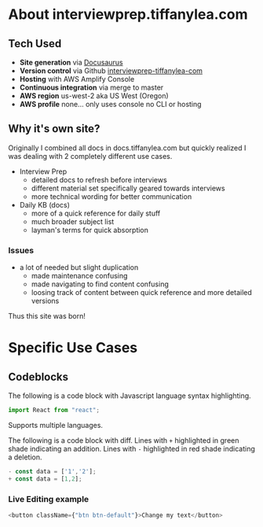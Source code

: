 # About interviewprep.tiffanylea.com

## Tech Used

- **Site generation** via [Docusaurus](https://docusaurus.io/)
- **Version control** via Github [interviewprep-tiffanylea-com](https://github.com/tiffyzsmile/interviewprep-tiffanylea-com)
- **Hosting** with AWS Amplify Console
- **Continuous integration** via merge to master
- **AWS region** us-west-2 aka US West (Oregon)
- **AWS profile** none... only uses console no CLI or hosting

## Why it's own site?

Originally I combined all docs in docs.tiffanylea.com but quickly realized I was dealing with 2 completely different use cases.

- Interview Prep
  - detailed docs to refresh before interviews
  - different material set specifically geared towards interviews
  - more technical wording for better communication
- Daily KB (docs)
  - more of a quick reference for daily stuff
  - much broader subject list
  - layman's terms for quick absorption

### Issues

- a lot of needed but slight duplication
  - made maintenance confusing
  - made navigating to find content confusing
  - loosing track of content between quick reference and more detailed versions

Thus this site was born!

# Specific Use Cases

## Codeblocks

The following is a code block with Javascript language syntax highlighting.

```javascript
import React from "react";
```

Supports multiple languages.

The following is a code block with diff. Lines with `+` highlighted in green shade indicating an addition. Lines with `-` highlighted in red shade indicating a deletion.

```javascript
- const data = ['1','2'];
+ const data = [1,2];
```

### Live Editing example

```javascript react-live=true
<button className={"btn btn-default"}>Change my text</button>
```
